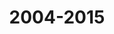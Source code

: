 ---
published: true
title: 2004-2015
collection: bagage
release_date: '2018-01-25 00:00:00'
image:
    user/pages/01.Emissions/bagage-11/ouiedire_bagage-11_cover-1.png: { name: ouiedire_bagage-11_cover-1.png, type: image/png, size: 485018, path: user/pages/01.Emissions/bagage-11/ouiedire_bagage-11_cover-1.png }
number: '11'
slug: bagage-11
taxonomy:
    dj: 'Ego Twister'
    artist: [Amnésie, Audace, 'Bernard Grancher', 'Eat Rabbit', 'GBBG Arkestra', Gratuit, Klement, Logosamphia, Masters, Osica, 'San Carol', Silencide, 'Syndrome WPW', '[guÿôm]']
playlists:
    - { title: null, tracks: [{ timecode: '00:00:00', artists: ['Bernard Grancher'], title: 'Cerise sur le gâteau' }, { timecode: '00:02:39', artists: ['Eat Rabbit'], title: Circular }, { timecode: '00:05:27', artists: [Logosamphia], title: 'Rakhs sofrat el hamzen' }, { timecode: '00:09:26', artists: [Gratuit], title: 'Ca craque' }, { timecode: '00:12:58', artists: [Klement], title: Libedols }, { timecode: '00:16:28', artists: [Audace], title: 'Menteur du périphérique' }, { timecode: '00:21:24', artists: [Masters], title: 'The Fourth' }, { timecode: '00:25:42', artists: [Silencide], title: 'Bathing suit and wellingtons' }, { timecode: '00:30:06', artists: ['Syndrome WPW'], title: 'Insurrection contemplative' }, { timecode: '00:33:51', artists: [Osica], title: 'Aux enfants perdus' }, { timecode: '00:37:14', artists: ['San Carol'], title: 'Hyppolite et Ripolin' }, { timecode: '00:41:45', artists: ['[guÿôm]'], title: 'The Radus Panlet' }, { timecode: '00:45:01', artists: [Amnésie], title: 'They live we sleep' }, { timecode: '00:50:04', artists: ['GBBG Arkestra'], title: 'Cité radio future' }] }
presentation: "« Music is spiritual. The music business is not ».   \n― Van Morrison\n\nEgo Twister records est un label qui a existé de 2004 à 2015. Certains des disques sont encore disponibles auprès des artistes, et quelques autres prennent un peu de place à la maison. Mais on vous les gardera de côté le temps qu’il faudra.   \nBises,   \nyan\n\n[https://egotwisterrecords.bandcamp.com](https://egotwisterrecords.bandcamp.com/)"

---